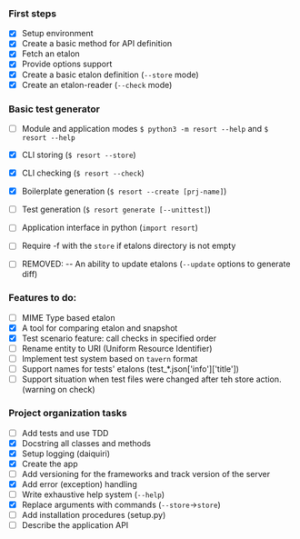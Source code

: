 
### First steps
- [x] Setup environment 
- [x] Create a basic method for API definition
- [x] Fetch an etalon
- [x] Provide options support
- [x] Create a basic etalon definition (`--store` mode)
- [x] Create an etalon-reader (`--check` mode)

### Basic test generator
- [ ] Module and application modes `$ python3 -m resort --help` and `$ resort --help`
- [x] CLI storing (`$ resort --store`)
- [x] CLI checking (`$ resort --check`)
- [x] Boilerplate generation (`$ resort --create [prj-name]`)
- [ ] Test generation (`$ resort generate [--unittest]`)
- [ ] Application interface in python (`import resort`)
- [ ] Require -f with the `store` if etalons directory is not empty
- [ ] REMOVED: -- An ability to update etalons (`--update` options to generate diff)


### Features to do:
- [ ] MIME Type based etalon
- [x] A tool for comparing etalon and snapshot
- [x] Test scenario feature: call checks in specified order
- [ ] Rename entity to URI (Uniform Resource Identifier)
- [ ] Implement test system based on `tavern` format
- [ ] Support names for tests' etalons (test_*.json['info']['title'])
- [ ] Support situation when test files were changed after teh store action. (warning on check)

### Project organization tasks
- [ ] Add tests and use TDD
- [x] Docstring all classes and methods
- [x] Setup logging (daiquiri)
- [x] Create the app
- [ ] Add versioning for the frameworks and track version of the server
- [x] Add error (exception) handling 
- [ ] Write exhaustive help system (`--help`)
- [x] Replace arguments with commands (`--store`->`store`)
- [ ] Add installation procedures (setup.py)
- [ ] Describe the application API
